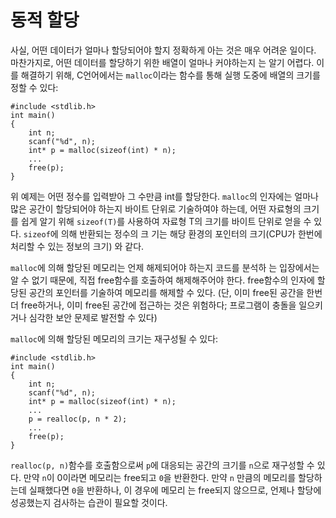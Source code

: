 # 동적 할당

사실, 어떤 데이터가 얼마나 할당되어야 할지 정확하게 아는 것은 매우 어려운
일이다. 마찬가지로, 어떤 데이터를 할당하기 위한 배열이 얼마나 커야하는지
는 알기 어렵다. 이를 해결하기 위해, C언어에서는 `malloc`이라는 함수를 통해
실행 도중에 배열의 크기를 정할 수 있다:

```
#include <stdlib.h>
int main()
{
    int n;
    scanf("%d", n);
    int* p = malloc(sizeof(int) * n);
    ...
    free(p);
}
```

위 예제는 어떤 정수를 입력받아 그 수만큼 int를 할당한다. `malloc`의
인자에는 얼마나 많은 공간이 할당되어야 하는지 바이트 단위로 기술하여야
하는데, 어떤 자료형의 크기를 쉽게 알기 위해 `sizeof(T)`를 사용하여 자료형
T의 크기를 바이트 단위로 얻을 수 있다. `sizeof`에 의해 반환되는 정수의 크
기는 해당 환경의 포인터의 크기(CPU가 한번에 처리할 수 있는 정보의 크기)
와 같다.

`malloc`에 의해 할당된 메모리는 언제 해제되어야 하는지 코드를 분석하
는 입장에서는 알 수 없기 때문에, 직접 free함수를 호출하여 해제해주어야
한다. free함수의 인자에 할당된 공간의 포인터를 기술하여 메모리를 해제할
수 있다. (단, 이미 free된 공간을 한번 더 free하거나, 이미 free된 공간에
접근하는 것은 위험하다; 프로그램이 충돌을 일으키거나 심각한 보안 문제로
발전할 수 있다)

`malloc`에 의해 할당된 메모리의 크기는 재구성될 수 있다:

```
#include <stdlib.h>
int main()
{
    int n;
    scanf("%d", n);
    int* p = malloc(sizeof(int) * n);
    ...
    p = realloc(p, n * 2);
    ...
    free(p);
}
```


`realloc(p, n)`함수를 호출함으로써 `p`에 대응되는 공간의 크기를 `n`으로
재구성할 수 있다. 만약 `n`이 0이라면 메모리는 free되고 `0`을 반환한다. 만약
`n` 만큼의 메모리를 할당하는데 실패했다면 `0`을 반환하나, 이 경우에 메모리
는 free되지 않으므로, 언제나 할당에 성공했는지 검사하는 습관이 필요할
것이다.